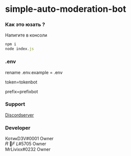# simple-auto-moderation-bot
### Как это юзать ?
Напигите в консоли
```js
npm i 
node index.js
```
### .env 
rename .env.example = .env


token=tokenbot


prefix=prefixbot


### Support 
[Discordserver](https://discord.gg/Eh9thsa)
### Developer
КотикD3V#0001 Owner<br>
𝑅 🍬𝐹 𝐿#5705 Owner<br>
MrLivixx#0232 Owner<br>
